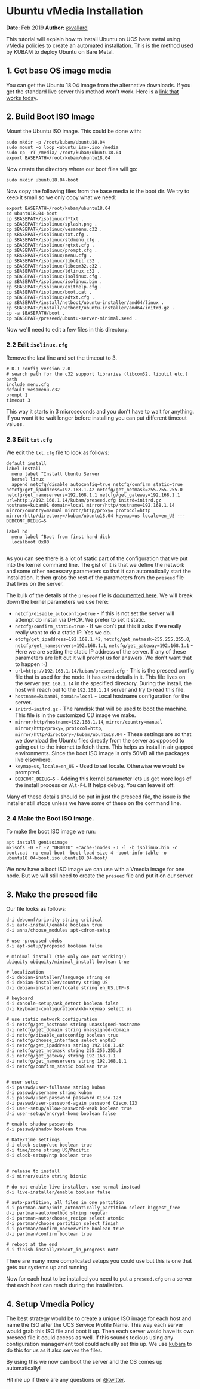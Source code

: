 # Ubuntu vMedia Installation

__Date:__ Feb 2019 __Author:__ [@vallard](https://twitter.com/vallard)

This tutorial will explain how to install Ubuntu on UCS bare metal using vMedia policies to create an automated installation.  This is the method used by KUBAM to deploy Ubuntu on Bare Metal. 

## 1. Get base OS image media

You can get the Ubuntu 18.04 image from the alternative downloads.  If you get the standard live server this method won't work.  Here is a [link that works today](http://cdimage.ubuntu.com/releases/18.04.1/release/ubuntu-18.04.1-server-amd64.iso).  

## 2. Build Boot ISO Image

Mount the Ubuntu ISO image.  This could be done with: 

```
sudo mkdir -p /root/kubam/ubuntu18.04
sudo mount -o loop <ubuntu iso>.iso /media
sudo cp -rT /media/ /root/kubam/ubuntu18.04
export BASEPATH=/root/kubam/ubuntu18.04
```

Now create the directory where our boot files will go:

```
sudo mkdir ubuntu18.04-boot
```

Now copy the following files from the base media to the boot dir.  We try to keep it small so we only copy what we need:

```
export BASEPATH=/root/kubam/ubuntu18.04
cd ubuntu18.04-boot
cp $BASEPATH/isolinux/f*txt . 
cp $BASEPATH/isolinux/splash.png . 
cp $BASEPATH/isolinux/vesamenu.c32 . 
cp $BASEPATH/isolinux/txt.cfg .
cp $BASEPATH/isolinux/stdmenu.cfg .  
cp $BASEPATH/isolinux/rqtxt.cfg . 
cp $BASEPATH/isolinux/prompt.cfg . 
cp $BASEPATH/isolinux/menu.cfg . 
cp $BASEPATH/isolinux/libutil.c32 .
cp $BASEPATH/isolinux/libcom32.c32 .
cp $BASEPATH/isolinux/ldlinux.c32 .
cp $BASEPATH/isolinux/isolinux.cfg .
cp $BASEPATH/isolinux/isolinux.bin . 
cp $BASEPATH/isolinux/exithelp.cfg .
cp $BASEPATH/isolinux/boot.cat .
cp $BASEPATH/isolinux/adtxt.cfg .
cp $BASEPATH/install/netboot/ubuntu-installer/amd64/linux . 
cp $BASEPATH/install/netboot/ubuntu-installer/amd64/initrd.gz .
cp -a $BASEPATH/boot .
cp $BASEPATH/preseed/ubuntu-server-minimal.seed . 
```

Now we'll need to edit a few files in this directory: 

### 2.2 Edit `isolinux.cfg`

Remove the last line and set the timeout to 3.

```
# D-I config version 2.0
# search path for the c32 support libraries (libcom32, libutil etc.)
path
include menu.cfg
default vesamenu.c32
prompt 1
timeout 3
```
This way it starts in 3 microseconds and you don't have to wait for anything. If you want it to wait longer before installing you can put different timeout values. 


### 2.3 Edit `txt.cfg`


We edit the `txt.cfg` file to look as follows:

```
default install
label install
  menu label ^Install Ubuntu Server
  kernel linux
  append netcfg/disable_autoconfig=true netcfg/confirm_static=true netcfg/get_ipaddress=192.168.1.42 netcfg/get_netmask=255.255.255.0 netcfg/get_nameservers=192.168.1.1 netcfg/get_gateway=192.168.1.1 url=http://192.168.1.14/kubam/preseed.cfg initrd=initrd.gz hostname=kubam01 domain=local mirror/http/hostname=192.168.1.14 mirror/country=manual mirror/http/proxy= protocol=http mirror/http/directory=/kubam/ubuntu18.04 keymap=us locale=en_US --- DEBCONF_DEBUG=5

label hd
  menu label ^Boot from first hard disk
  localboot 0x80
  
```

As you can see there is a lot of static part of the configuration that we put into the kernel command line.  The gist of it is that we define the network and some other necessary parameters so that it can automatically start the installation.  It then grabs the rest of the parameters from the `preseed` file that lives on the server.  

The bulk of the details of the `preseed` file is [documented here](https://help.ubuntu.com/lts/installation-guide/amd64/apbs04.html). We will break down the kernel parameters we use here:

* `netcfg/disable_autoconfig=true` - If this is not set the server will attempt do install via DHCP.  We prefer to set it static. 
* `netcfg/confirm_static=true` - If we don't put this it asks if we really really want to do a static IP.  Yes we do. 
* `etcfg/get_ipaddress=192.168.1.42`, `netcfg/get_netmask=255.255.255.0`,  `netcfg/get_nameservers=192.168.1.1`, `netcfg/get_gateway=192.168.1.1` - Here we are setting the static IP address of the server.  If any of these parameters are left out it will prompt us for answers. We don't want that to happen :-)
* `url=http://192.168.1.14/kubam/preseed.cfg` - This is the preseed config file that is used for the node.  It has extra details in it.  This file lives on the server `192.168.1.14` in the specified directory.  During the install, the host will reach out to the `192.168.1.14` server and try to read this file. 
* `hostname=kubam01`, `domain=local` - Local hostname configuration for the server.  
* `initrd=initrd.gz` - The ramdisk that will be used to boot the machine.  This file is in the customized CD image we make. 
* `mirror/http/hostname=192.168.1.14`,  `mirror/country=manual mirror/http/proxy=`, `protocol=http`, `mirror/http/directory=/kubam/ubuntu18.04` - These settings are so that we download the Ubuntu files directly from the server as opposed to going out to the internet to fetch them.  This helps us install in air gapped environments.  Since the boot ISO image is only 50MB all the packages live elsewhere. 
* `keymap=us`, `locale=en_US` - Used to set locale. Otherwise we would be prompted. 
* `DEBCONF_DEBUG=5` - Adding this kernel parameter lets us get more logs of the install process on `Alt-F4`.  It helps debug.  You can leave it off. 

Many of these details should be put in just the preseed file, the issue is the installer still stops unless we have some of these on the command line.  

### 2.4 Make the Boot ISO image.

To make the boot ISO image we run:

```
apt install genisoimage
mkisofs -D -r -V "UBUNTU" -cache-inodes -J -l -b isolinux.bin -c boot.cat -no-emul-boot -boot-load-size 4 -boot-info-table -o ubuntu18.04-boot.iso ubuntu18.04-boot/
```

We now have a boot ISO image we can use with a Vmedia image for one node.  But we will still need to create the `preseed` file and put it on our server. 

## 3. Make the preseed file

Our file looks as follows:

```
d-i debconf/priority string critical
d-i auto-install/enable boolean true
d-i anna/choose_modules apt-cdrom-setup

# use -proposed udebs
d-i apt-setup/proposed boolean false

# minimal install (the only one not working!)
ubiquity ubiquity/minimal_install boolean true

# localization
d-i debian-installer/language string en
d-i debian-installer/country string US
d-i debian-installer/locale string en_US.UTF-8

# keyboard
d-i console-setup/ask_detect boolean false
d-i keyboard-configuration/xkb-keymap select us

# use static network configuration
d-i netcfg/get_hostname string unassigned-hostname
d-i netcfg/get_domain string unassigned-domain
d-i netcfg/disable_autoconfig boolean true
d-i netcfg/choose_interface select enp0s3
d-i netcfg/get_ipaddress string 192.168.1.42
d-i netcfg/get_netmask string 255.255.255.0
d-i netcfg/get_gateway string 192.168.1.1
d-i netcfg/get_nameservers string 192.168.1.1
d-i netcfg/confirm_static boolean true


# user setup
d-i passwd/user-fullname string kubam
d-i passwd/username string kubam
d-i passwd/user-password password Cisco.123
d-i passwd/user-password-again password Cisco.123
d-i user-setup/allow-password-weak boolean true
d-i user-setup/encrypt-home boolean false

# enable shadow passwords
d-i passwd/shadow boolean true

# Date/Time settings
d-i clock-setup/utc boolean true
d-i time/zone string US/Pacific
d-i clock-setup/ntp boolean true


# release to install
d-i mirror/suite string bionic

# do not enable live installer, use normal instead
d-i live-installer/enable boolean false

# auto-partition, all files in one partition
d-i partman-auto/init_automatically_partition select biggest_free
d-i partman-auto/method string regular
d-i partman-auto/choose_recipe select atomic
d-i partman/choose_partition select finish
d-i partman/confirm_nooverwrite boolean true
d-i partman/confirm boolean true

# reboot at the end
d-i finish-install/reboot_in_progress note

```
There are many more complicated setups you could use but this is one that gets our systems up and running. 

Now for each host to be installed you need to put a `preseed.cfg` on a server that each host can reach during the installation. 

## 4. Setup Vmedia Policy

The best strategy would be to create a unique ISO image for each host and name the ISO after the UCS Service Profile Name.  This way each server would grab this ISO file and boot it up.  Then each server would have its own preseed file it could access as well.  If this sounds tedious using any configuration management tool could actually set this up.  We use [kubam](https://kubam.io) to do this for us as it also serves the files. 

By using this we now can boot the server and the OS comes up automatically! 

Hit me up if there are any questions on [@twitter](https://twitter.com/vallard). 